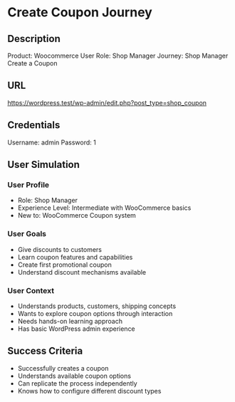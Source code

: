# Create Coupon Journey

## Description
Product: Woocommerce
User Role: Shop Manager
Journey: Shop Manager Create a Coupon

## URL
https://wordpress.test/wp-admin/edit.php?post_type=shop_coupon

## Credentials
Username: admin
Password: 1

## User Simulation

### User Profile
- Role: Shop Manager
- Experience Level: Intermediate with WooCommerce basics
- New to: WooCommerce Coupon system

### User Goals
- Give discounts to customers
- Learn coupon features and capabilities
- Create first promotional coupon
- Understand discount mechanisms available

### User Context
- Understands products, customers, shipping concepts
- Wants to explore coupon options through interaction
- Needs hands-on learning approach
- Has basic WordPress admin experience

## Success Criteria
- Successfully creates a coupon
- Understands available coupon options
- Can replicate the process independently
- Knows how to configure different discount types
